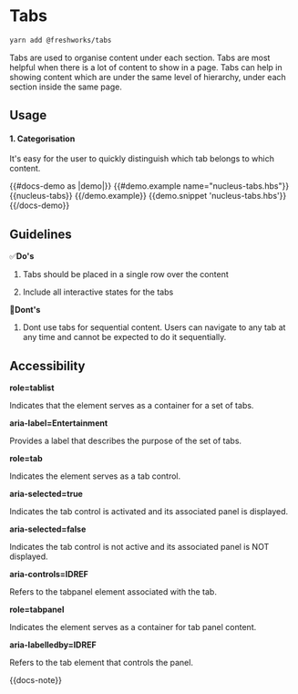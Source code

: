 # Tabs

```sh
yarn add @freshworks/tabs
```

Tabs are used to organise content under each section. Tabs are most helpful when there is a lot of content to show in a page. Tabs can help in showing content which are under the same level of hierarchy, under each section inside the same page.

## Usage

#### 1. Categorisation

It's easy for the user to quickly distinguish which tab belongs to which content.

{{#docs-demo as |demo|}}
  {{#demo.example name="nucleus-tabs.hbs"}}
    {{nucleus-tabs}}
  {{/demo.example}}
  {{demo.snippet 'nucleus-tabs.hbs'}}
{{/docs-demo}}


## Guidelines

✅**Do's**

1. Tabs should be placed in a single row over the content

2. Include all interactive states for the tabs


🚫**Dont's**

1. Dont use tabs for sequential content. Users can navigate to any tab at any time and cannot be expected to do it sequentially.

## Accessibility

__role=tablist__

Indicates that the element serves as a container for a set of tabs.

__aria-label=Entertainment__

Provides a label that describes the purpose of the set of tabs.


__role=tab__

Indicates the element serves as a tab control.

__aria-selected=true__

Indicates the tab control is activated and its associated panel is displayed.

__aria-selected=false__

Indicates the tab control is not active and its associated panel is NOT displayed.

__aria-controls=IDREF__

Refers to the tabpanel element associated with the tab.


__role=tabpanel__

Indicates the element serves as a container for tab panel content.

__aria-labelledby=IDREF__ 

Refers to the tab element that controls the panel.

{{docs-note}}